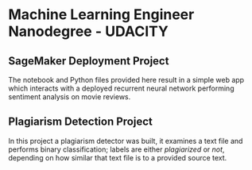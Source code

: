 # Machine Learning Engineer Nanodegree - UDACITY

## SageMaker Deployment Project

The notebook and Python files provided here result in a simple web app which interacts with a deployed recurrent neural network performing sentiment analysis on movie reviews. 

## Plagiarism Detection Project

In this project a plagiarism detector was built, it examines a text file and performs binary classification; labels are either *plagiarized* or *not*, depending on how similar that text file is to a provided source text. 


